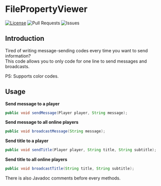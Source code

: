 # FilePropertyViewer
[![License](https://img.shields.io/badge/license-GPLv3-blue?style=for-the-badge)](https://www.gnu.org/licenses/gpl-3.0.html) ![Pull Requests](https://img.shields.io/github/issues-pr-closed/katorlys/FilePropertyViewer?style=for-the-badge) ![Issues](https://img.shields.io/github/issues-closed/katorlys/FilePropertyViewer?style=for-the-badge)

## Introduction
Tired of writing message-sending codes every time you want to send information?<br>
This code allows you to only code for one line to send messages and broadcasts.<br>

PS: Supports color codes.<br>

## Usage
**Send message to a player**
```java
public void sendMessage(Player player, String message);
```
**Send message to all online players**
```java
public void broadcastMessage(String message);
```
**Send title to a player**
```java
public void sendTitle(Player player, String title, String subtitle);
```
**Send title to all online players**
```java
public void broadcastTitle(String title, String subtitle);
```

There is also Javadoc comments before every methods.<br>